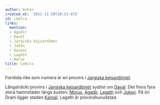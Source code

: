 ```yaml
---
author: Anton
created_at: '2011-11-29T18:31:47Z'
id: Lemira
links:
  mention:
  - Agadir
  - Daval
  - Jargiska kejsardömet
  - Jukon
  - Karpal
  - Lagath
  - Morus
title: Lemira
---
```


Forntida rike som numera är en provins i [Jargiska kejsardömet].

Långsträckt provins i [Jargiska kejsardömet] sydöst om [Daval]. Det finns fyra stora hamnstäder
längs kusten: [Morus], [Agadir], [Lagath] och [Jukon]. På ön Dram ligger staden [Karpal]. Lagath är
provinshuvudstad.

  [Jargiska kejsardömet]: Jargiska_kejsardömet
  [Daval]: Daval
  [Morus]: Morus
  [Agadir]: Agadir
  [Lagath]: Lagath
  [Jukon]: Jukon
  [Karpal]: Karpal
